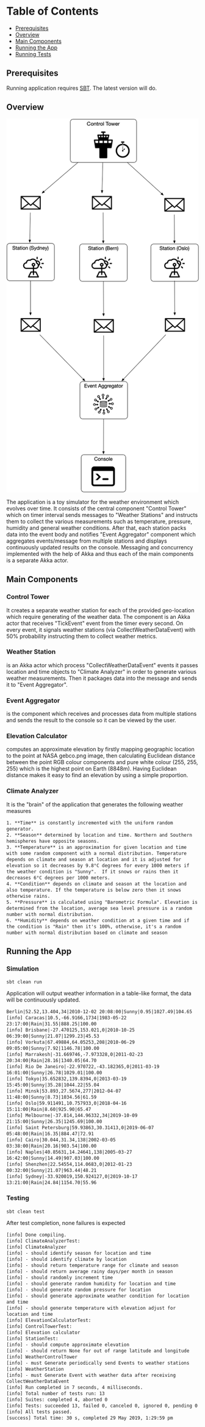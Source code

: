 # Table of Contents
* [Prerequisites](#prerequisites)
* [Overview](#overview)
* [Main Components](#maincomponents)
* [Running the App](#running-the-app)
* [Running Tests](#testing)

## Prerequisites
Running application requires [SBT](https://www.scala-sbt.org/). The latest version will do.
## Overview
![Screenshot](diagram.png)

The application is a toy simulator for the weather environment which evolves over time. It consists of the central component "Control Tower" which on timer interval sends messages to "Weather Stations" and instructs them to collect the various measurements such as temperature, pressure, humidity and general weather conditions. After that, each station packs data into the event body and notifies "Event Aggregator" component which aggregates events/message from multiple stations and displays continuously updated results on the console. Messaging and concurrency implemented with the help of Akka and thus each of the main components is a separate Akka actor.

## Main Components

### Control Tower
It creates a separate weather station for each of the provided geo-location which require generating of the weather data. The component is an Akka actor that receives "TickEvent" event from the timer every second. On every event, it signals weather stations (via CollectWeatherDataEvent) with 50% probability instructing them to collect weather metrics.

### Weather Station
is an Akka actor which process "CollectWeatherDataEvent" events it passes location and time objects to "Climate Analyzer" in order to generate various weather measurements. Then it packages data into the message and sends it to "Event Aggregator".

### Event Aggregator
is the component which receives and processes data from multiple stations and sends the result to the console so it can be viewed by the user. 

### Elevation Calculator
computes an approximate elevation by firstly mapping geographic location to the point at NASA gebco.png image, then calculating Euclidean distance between the point RGB colour components and pure white colour (255, 255, 255)  which is the highest point on Earth (8848m). Having Euclidean distance makes it easy to find an elevation by using a simple proportion.

### Climate Analyzer
 
It is the "brain" of the application that generates the following weather measures 

    1. **Time** is constantly incremented with the uniform random generator. 
    2. **Season** determined by location and time. Northern and Southern hemispheres have opposite seasons.
    3. **Temperature** is an approximation for given location and time with some random component with a normal distribution. Temperature depends on climate and season at location and it is adjusted for elevation so it decreases by 9.8°C degrees for every 1000 meters if the weather condition is "Sunny".  If it snows or rains then it decreases 6°C degrees per 1000 meters.
    4. **Condition** depends on climate and season at the location and also temperature. If the temperature is below zero then it snows otherwise rains.
    5. **Pressure** is calculated using "Barometric Formula". Elevation is determined from the location, average sea level pressure is a random number with normal distribution.
    6. **Humidity** depends on weather condition at a given time and if the condition is "Rain" then it's 100%, otherwise, it's a random number with normal distribution based on climate and season


## Running the App
### Simulation
```
sbt clean run
```
Application will output weather information in a table-like format, the data will be continuously updated.    

```
Berlin|52.52,13.404,34|2010-12-02 20:08:00|Sunny|0.95|1027.49|104.65
[info] Caracas|10.5,-66.9166,1734|1983-05-22 23:17:00|Rain|31.55|888.25|100.00
[info] Brisbane|-27.470125,153.021,0|2010-10-25 06:39:00|Sunny|21.07|1299.23|45.53
[info] Vorkuta|67.49884,64.05253,208|2010-06-29 09:05:00|Sunny|7.92|1146.78|100.00
[info] Marrakesh|-31.669746,-7.973328,0|2011-02-23 20:34:00|Rain|28.16|1340.05|64.70
[info] Rio De Janeiro|-22.970722,-43.182365,0|2011-03-19 16:01:00|Sunny|26.78|1029.01|100.00
[info] Tokyo|35.652832,139.8394,0|2013-03-19 15:45:00|Sunny|35.28|1044.22|55.04
[info] Minsk|53.893,27.5674,277|2012-04-07 11:48:00|Sunny|8.73|1034.56|61.59
[info] Oslo|59.911491,10.757933,0|2018-04-16 15:11:00|Rain|8.60|925.90|65.47
[info] Melbourne|-37.814,144.96332,34|2019-10-09 21:15:00|Sunny|26.35|1245.69|100.00
[info] Saint Petersburg|59.93863,30.31413,0|2019-06-07 05:48:00|Rain|16.35|884.47|72.91
[info] Cairo|30.044,31.34,138|2002-03-05 03:38:00|Rain|20.16|903.54|100.00
[info] Naples|40.85631,14.24641,138|2005-03-27 16:42:00|Sunny|14.49|907.03|100.00
[info] Shenzhen|22.54554,114.0683,0|2012-01-23 00:32:00|Sunny|21.07|963.44|48.21
[info] Sydney|-33.920019,150.924127,0|2019-10-17 13:21:00|Rain|24.84|1154.70|55.96
``` 

### Testing
```
sbt clean test
```

After test completion, none failures is expected

```
[info] Done compiling.
[info] ClimateAnalyzerTest:
[info] ClimateAnalyzer
[info] - should identify season for location and time
[info] - should identify climate by location
[info] - should return temperature range for climate and season
[info] - should return average rainy days/per month in season
[info] - should randomly increment time
[info] - should generate random humidity for location and time
[info] - should generate random pressure for location
[info] - should generate approximate weather condition for location and time
[info] - should generate temperature with elevation adjust for location and time
[info] ElevationCalculatorTest:
[info] ControlTowerTest:
[info] Elevation calculator
[info] StationTest:
[info] - should compute approximate elevation
[info] - should return None for out of range latitude and longitude
[info] WeatherControlTower
[info] - must Generate periodically send Events to weather stations
[info] WeatherStation
[info] - must Generate Event with weather data after receiving CollectWeatherDataEvent
[info] Run completed in 7 seconds, 4 milliseconds.
[info] Total number of tests run: 13
[info] Suites: completed 4, aborted 0
[info] Tests: succeeded 13, failed 0, canceled 0, ignored 0, pending 0
[info] All tests passed.
[success] Total time: 30 s, completed 29 May 2019, 1:29:59 pm
```
